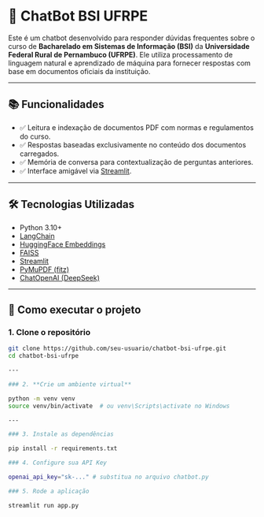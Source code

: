 # 🤖 ChatBot BSI UFRPE

Este é um chatbot desenvolvido para responder dúvidas frequentes sobre o curso de **Bacharelado em Sistemas de Informação (BSI)** da **Universidade Federal Rural de Pernambuco (UFRPE)**. Ele utiliza processamento de linguagem natural e aprendizado de máquina para fornecer respostas com base em documentos oficiais da instituição.

---

## 📚 Funcionalidades

- ✅ Leitura e indexação de documentos PDF com normas e regulamentos do curso.
- ✅ Respostas baseadas exclusivamente no conteúdo dos documentos carregados.
- ✅ Memória de conversa para contextualização de perguntas anteriores.
- ✅ Interface amigável via [Streamlit](https://streamlit.io).

---

## 🛠️ Tecnologias Utilizadas

- Python 3.10+
- [LangChain](https://www.langchain.com/)
- [HuggingFace Embeddings](https://huggingface.co/)
- [FAISS](https://github.com/facebookresearch/faiss)
- [Streamlit](https://streamlit.io/)
- [PyMuPDF (fitz)](https://pymupdf.readthedocs.io/)
- [ChatOpenAI (DeepSeek)](https://deepseek.com/)

---

## 🚀 Como executar o projeto

### 1. Clone o repositório

```bash
git clone https://github.com/seu-usuario/chatbot-bsi-ufrpe.git
cd chatbot-bsi-ufrpe

---

### 2. **Crie um ambiente virtual** 

python -m venv venv
source venv/bin/activate  # ou venv\Scripts\activate no Windows

---

### 3. Instale as dependências

pip install -r requirements.txt

### 4. Configure sua API Key

openai_api_key="sk-..." # substitua no arquivo chatbot.py

### 5. Rode a aplicação

streamlit run app.py
